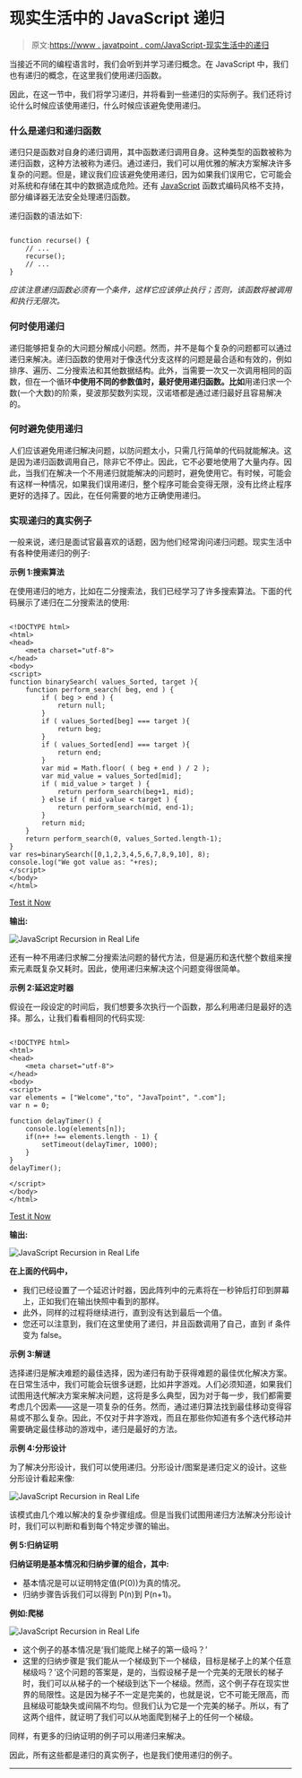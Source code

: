 # 现实生活中的 JavaScript 递归

> 原文:[https://www . javatpoint . com/JavaScript-现实生活中的递归](https://www.javatpoint.com/javascript-recursion-in-real-life)

当接近不同的编程语言时，我们会听到并学习递归概念。在 JavaScript 中，我们也有递归的概念，在这里我们使用递归函数。

因此，在这一节中，我们将学习递归，并将看到一些递归的实际例子。我们还将讨论什么时候应该使用递归，什么时候应该避免使用递归。

### 什么是递归和递归函数

递归只是函数对自身的递归调用，其中函数递归调用自身。这种类型的函数被称为递归函数，这种方法被称为递归。通过递归，我们可以用优雅的解决方案解决许多复杂的问题。但是，建议我们应该避免使用递归，因为如果我们误用它，它可能会对系统和存储在其中的数据造成危险。还有 [JavaScript](https://www.javatpoint.com/javascript-tutorial) 函数式编码风格不支持，部分编译器无法安全处理递归函数。

递归函数的语法如下:

```

function recurse() {
    // ...
    recurse();
    // ...
}

```

*应该注意递归函数必须有一个条件，这样它应该停止执行；否则，该函数将被调用和执行无限次。*

### 何时使用递归

递归能够把复杂的大问题分解成小问题。然而，并不是每个复杂的问题都可以通过递归来解决。递归函数的使用对于像迭代分支这样的问题是最合适和有效的，例如排序、遍历、二分搜索法和其他数据结构。此外，当需要一次又一次调用相同的函数，但在一个循环**中使用不同的参数值时，最好使用递归函数。比如**用递归求一个数(一个大数)的阶乘，斐波那契数列实现，汉诺塔都是通过递归最好且容易解决的。

### 何时避免使用递归

人们应该避免用递归解决问题，以防问题太小，只需几行简单的代码就能解决。这是因为递归函数调用自己，除非它不停止。因此，它不必要地使用了大量内存。因此，当我们在解决一个不用递归就能解决的问题时，避免使用它。有时候，可能会有这样一种情况，如果我们误用递归，整个程序可能会变得无限，没有比终止程序更好的选择了。因此，在任何需要的地方正确使用递归。

### 实现递归的真实例子

一般来说，递归是面试官最喜欢的话题，因为他们经常询问递归问题。现实生活中有各种使用递归的例子:

**示例 1:搜索算法**

在使用递归的地方，比如在二分搜索法，我们已经学习了许多搜索算法。下面的代码展示了递归在二分搜索法的使用:

```

<!DOCTYPE html>
<html>
<head>
    <meta charset="utf-8">
</head>
<body>
<script>
function binarySearch( values_Sorted, target ){
    function perform_search( beg, end ) {
        if ( beg > end ) {
            return null;
        }
        if ( values_Sorted[beg] === target ){
            return beg;
        }
        if ( values_Sorted[end] === target ){
            return end;
        }
        var mid = Math.floor( ( beg + end ) / 2 );
        var mid_value = values_Sorted[mid];
        if ( mid_value > target ) {
            return perform_search(beg+1, mid);
        } else if ( mid_value < target ) {
            return perform_search(mid, end-1);
        }
        return mid;
    }
    return perform_search(0, values_Sorted.length-1);
}
var res=binarySearch([0,1,2,3,4,5,6,7,8,9,10], 8);
console.log("We got value as: "+res);
</script>
</body>
</html>

```

[Test it Now](https://www.javatpoint.com/oprweb/test.jsp?filename=javascript-recursion-in-real-life1)

**输出:**

![JavaScript Recursion in Real Life](../Images/83a0bcd23685a11e2d97681f4be7ac00.png)

还有一种不用递归求解二分搜索法问题的替代方法，但是遍历和迭代整个数组来搜索元素既复杂又耗时。因此，使用递归来解决这个问题变得很简单。

**示例 2:延迟定时器**

假设在一段设定的时间后，我们想要多次执行一个函数，那么利用递归是最好的选择。那么，让我们看看相同的代码实现:

```

<!DOCTYPE html>
<html>
<head>
    <meta charset="utf-8">
</head>
<body>
<script>
var elements = ["Welcome","to", "JavaTpoint", ".com"];
var n = 0;

function delayTimer() {
    console.log(elements[n]);
    if(n++ !== elements.length - 1) {
        setTimeout(delayTimer, 1000);
    }
}
delayTimer();

</script>
</body>
</html>

```

[Test it Now](https://www.javatpoint.com/oprweb/test.jsp?filename=javascript-recursion-in-real-life2)

**输出:**

![JavaScript Recursion in Real Life](../Images/638f23055e42fb68cdcac42616f7117e.png)

**在上面的代码中，**

*   我们已经设置了一个延迟计时器，因此阵列中的元素将在一秒钟后打印到屏幕上，正如我们在输出快照中看到的那样。
*   此外，同样的过程将继续进行，直到没有达到最后一个值。
*   您还可以注意到，我们在这里使用了递归，并且函数调用了自己，直到 if 条件变为 false。

**示例 3:解谜**

选择递归是解决难题的最佳选择，因为递归有助于获得难题的最佳优化解决方案。在日常生活中，我们可能会玩很多谜题，比如井字游戏。人们必须知道，如果我们试图用迭代解决方案来解决问题，这将是多么典型，因为对于每一步，我们都需要考虑几个因素——这是一项复杂的任务。然而，通过递归算法找到最佳移动变得容易或不那么复杂。因此，不仅对于井字游戏，而且在那些你知道有多个迭代移动并需要确定最佳移动的游戏中，递归是最好的方法。

**示例 4:分形设计**

为了解决分形设计，我们可以使用递归。分形设计/图案是递归定义的设计。这些分形设计看起来像:

![JavaScript Recursion in Real Life](../Images/f75f0901184762f51ca9fabfbd543121.png)

该模式由几个难以解决的复杂步骤组成。但是当我们试图用递归方法解决分形设计时，我们可以判断和看到每个特定步骤的输出。

**例 5:归纳证明**

**归纳证明是基本情况和归纳步骤的组合，其中:**

*   基本情况是可以证明特定值(P(0))为真的情况。
*   归纳步骤告诉我们可以得到 P(n)到 P(n+1)。

**例如:爬梯**

![JavaScript Recursion in Real Life](../Images/85acd84a98b997ce646ac4ef12e05e41.png)

*   这个例子的基本情况是‘我们能爬上梯子的第一级吗？’
*   这里的归纳步骤是‘我们能从一个梯级到下一个梯级，目标是梯子上的某个任意梯级吗？’这个问题的答案是，是的，当假设梯子是一个完美的无限长的梯子时，我们可以从梯子的一个梯级到达下一个梯级。然而，这个例子存在现实世界的局限性。这是因为梯子不一定是完美的，也就是说，它不可能无限高，而且梯级可能缺失或间隔不均匀。但我们认为它是一个完美的梯子。所以，有了这两个组件，就证明了我们可以从地面爬到梯子上的任何一个梯级。

同样，有更多的归纳证明的例子可以用递归来解决。

因此，所有这些都是递归的真实例子，也是我们使用递归的例子。

* * *
